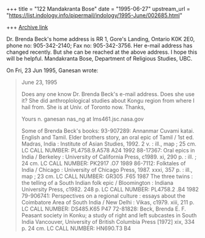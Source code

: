 +++
title = "122 Mandakranta Bose"
date = "1995-06-27"
upstream_url = "https://list.indology.info/pipermail/indology/1995-June/002685.html"

+++
[Archive link](https://list.indology.info/pipermail/indology/1995-June/002685.html)

Dr. Brenda Beck's home address is RR 1, Gore's Landing, Ontario K0K 2E0, 
phone no: 905-342-2140; Fax no: 905-342-3756. Her e-mail address has 
changed recently. But she can be reached at the above address. I hope 
this will be helpful. 
Mandakranta Bose, Department of Religious Studies, UBC.    

On Fri, 23 Jun 1995, Ganesan wrote:

> 
> June 23, 1995
> 
> Does any one know Dr. Brenda Beck's e-mail address. Does she use it?
> She did anthroplological studies about Kongu region from where I hail from.
> She is at Univ. of Toronto now. Thanks,
> 
> Yours
> n. ganesan
> nas_ng at lms461.jsc.nasa.gov
> 
> 
> Some of Brenda Beck's books:
> 93-907289: Annanmar Cuvami katai. English and Tamil.  Elder brothers
>            story, an oral epic of Tamil /  1st ed.  Madras, India : Institute of
>            Asian Studies, 1992.  2 v. : ill., map ; 25 cm.
>            LC CALL NUMBER: PL4758.9.A578 A24 1992
> 88-17367:   Oral epics in India /  Berkeley : University of California
>             Press, c1989.  xi, 290 p. : ill. ; 24 cm.
>             LC CALL NUMBER: PK2917 .O7 1989
> 86-7112:   Folktales of India /  Chicago : University of Chicago Press,
>            1987.  xxxi, 357 p. : ill., map ; 23 cm.
>            LC CALL NUMBER: GR305 .F65 1987
>             The three twins : the telling of a South
>             Indian folk epic /  Bloomington : Indiana University Press, c1982.  248 p.
>             LC CALL NUMBER: PL4758.2 .B4 1982
> 79-906741:   Perspectives on a regional culture : essays about the
>              Coimbatore Area of South India /  New Delhi : Vikas, c1979.  xiii, 211 p.
>              LC CALL NUMBER: DS485.K65 P47
> 72-81828: Beck, Brenda E. F.  Peasant society in Konku; a study of right
>           and left subcastes in South India  Vancouver, University of British
>           Columbia Press [1972]  xix, 334 p. 24 cm.
>           LC CALL NUMBER: HN690.T3 B4
> 
> 
> 
> 
> 
>  
> 






